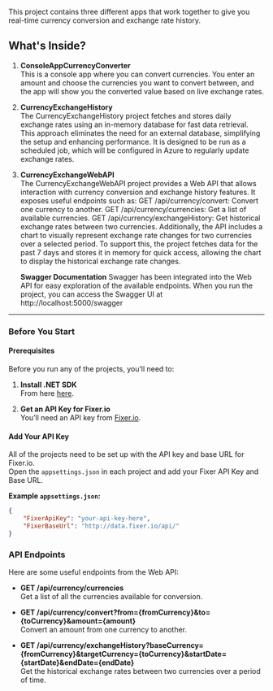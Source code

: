 This project contains three different apps that work together to give you real-time currency conversion and exchange rate history.

## **What's Inside?**

1. **ConsoleAppCurrencyConverter**  
   This is a console app where you can convert currencies. You enter an amount and choose the currencies you want to convert between, and the app will show you the converted value based on live exchange rates.

2. **CurrencyExchangeHistory**  
   The CurrencyExchangeHistory project fetches and stores daily exchange rates using an in-memory database for fast data retrieval. This approach eliminates the need for an external database, simplifying the setup and enhancing performance. It is designed to be run as a scheduled job, which will be configured in Azure to regularly update exchange rates.

4. **CurrencyExchangeWebAPI**  
   The CurrencyExchangeWebAPI project provides a Web API that allows interaction with currency conversion and exchange history features. It exposes useful endpoints such as:
   GET /api/currency/convert: Convert one currency to another.
   GET /api/currency/currencies: Get a list of available currencies.
   GET /api/currency/exchangeHistory: Get historical exchange rates between two currencies.
   Additionally, the API includes a chart to visually represent exchange rate changes for two currencies over a selected period. To support this, the project fetches data for the past 7 days and stores it in memory for quick access, allowing the chart to display the historical exchange rate changes.


   **Swagger Documentation**
   Swagger has been integrated into the Web API for easy exploration of the available endpoints. When you run the project, you can access the Swagger UI at http://localhost:5000/swagger

---

### **Before You Start**

#### Prerequisites

Before you run any of the projects, you’ll need to:

1. **Install .NET SDK**  
   From here [here](https://dotnet.microsoft.com/download).

2. **Get an API Key for Fixer.io**  
   You’ll need an API key from [Fixer.io](https://fixer.io/). 

#### **Add Your API Key**  
All of the projects need to be set up with the API key and base URL for Fixer.io.  
Open the `appsettings.json` in each project and add your Fixer API Key and Base URL.  

**Example `appsettings.json`:**
```json
{
    "FixerApiKey": "your-api-key-here",
    "FixerBaseUrl": "http://data.fixer.io/api/"
}
```
### **API Endpoints**

Here are some useful endpoints from the Web API:

- **GET /api/currency/currencies**  
  Get a list of all the currencies available for conversion.

- **GET /api/currency/convert?from={fromCurrency}&to={toCurrency}&amount={amount}**  
  Convert an amount from one currency to another.

- **GET /api/currency/exchangeHistory?baseCurrency={fromCurrency}&targetCurrency={toCurrency}&startDate={startDate}&endDate={endDate}**  
  Get the historical exchange rates between two currencies over a period of time.

